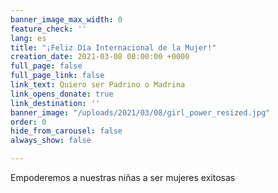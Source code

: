 ```yaml
---
banner_image_max_width: 0
feature_check: ''
lang: es
title: "¡Feliz Día Internacional de la Mujer!"
creation_date: 2021-03-08 08:00:00 +0000
full_page: false
full_page_link: false
link_text: Quiero ser Padrino o Madrina
link_opens_donate: true
link_destination: ''
banner_image: "/uploads/2021/03/08/girl_power_resized.jpg"
order: 0
hide_from_carousel: false
always_show: false

---
```

Empoderemos a nuestras niñas a ser mujeres exitosas